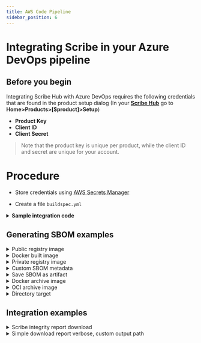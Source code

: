 ```yaml
---
title: AWS Code Pipeline
sidebar_position: 6
---
```


# Integrating Scribe in your Azure DevOps pipeline

## Before you begin
Integrating Scribe Hub with Azure DevOps requires the following credentials that are found in the product setup dialog (In your **[Scribe Hub](https://prod.hub.scribesecurity.com/ "Scribe Hub Link")** go to **Home>Products>[$product]>Setup**)

* **Product Key**
* **Client ID**
* **Client Secret**

>Note that the product key is unique per product, while the client ID and secret are unique for your account.

# Procedure

* Store credentials using [AWS Secrets Manager](https://aws.amazon.com/secrets-manager/)

* Create a file `buildspec.yml` 

<details>
  <summary>  <b> Sample integration code </b> </summary>

```YAML
version: 0.2

env:
  secrets-manager:
    PRODUCT_KEY: scribe:product_key
    SCRIBE_CLIENT_ID: scribe:client_id
    SCRIBE_CLIENT_SECRET: scribe:client_secret

phases:
  install:
    commands:
      - echo Entered the install phase...
      - git clone -b v1.0.0-alpha.4 --single-branch https://github.com/mongo-express/mongo-express.git mongo-express-scm
      - curl -sSfL https://raw.githubusercontent.com/scribe-security/misc/master/install.sh | sh -s -- -b /usr/$USER/bin
    finally:
      - echo This always runs even if the update or install command fails 
  pre_build:
    commands:
      - echo Entered the pre_build phase...
      - >-
        gensbom bom dir:mongo-express-scm \
            --context-type jenkins \
            --output-directory ./scribe/gensbom \
            --product-key $PRODUCT_KEY \
            -E -U $SCRIBE_CLIENT_ID -P $SCRIBE_CLIENT_SECRET \
            -vv
      - >-
        gensbom bom mongo-express:1.0.0-alpha.4 \
            --context-type jenkins \
            --output-directory ./scribe/gensbom \
            --product-key $PRODUCT_KEY \
            -E -U $SCRIBE_CLIENT_ID -P $SCRIBE_CLIENT_SECRET \
            -vv
      - >-
        valint report \
            --product-key $PRODUCT_KEY \
            -U $SCRIBE_CLIENT_ID -P $SCRIBE_CLIENT_SECRET --output-directory scribe/valint \
            --timeout 120s \
            -vv
    finally:
      - echo This always runs even if the login command fails 
  build:
    commands:
      - echo Entered the build phase...
      - echo Build started on `date`
    finally:
      - echo This always runs even if the install command fails
  post_build:
    commands:
      - echo Entered the post_build phase...
      - echo Build completed on `date`
```
</details>



## Generating SBOM examples
<details>
  <summary>  Public registry image </summary>

Create SBOM from remote `busybox:latest` image, skip if found by the cache.

```YAML
phases:
  pre_build:
    commands:
      - echo Entered the pre_build phase...
      - gensbom bom busybox:latest
``` 

</details>

<details>
  <summary>  Docker built image </summary>

Create SBOM for image built by local docker `image_name:latest` image, overwrite cache.

```YAML
phases:
  pre_build:
    commands:
      - echo Entered the pre_build phase...
      - gensbom bom image_name:latest --format json --force true
``` 
</details>

<details>
  <summary>  Private registry image </summary>

Custom private registry, skip cache (using `Force`), output verbose (debug level) log output.
```YAML
phases:
  pre_build:
    commands:
      - echo Entered the pre_build phase...
      - gensbom bom scribesecuriy.jfrog.io/scribe-docker-local/stub_remote:latest -vv --force true
```
</details>

<details>
  <summary>  Custom SBOM metadata </summary>

Custom metadata added to SBOM
Data will be included in the signed payload when the output is an attestation.
```YAML
phases:
  pre_build:
    commands:
      - echo Entered the pre_build phase...
      - export test_env=value
      - gensbom bom busybox:latest --format json --name name_value --env test_env --label test_label -vv --force true
```
</details>


<details>
  <summary> Save SBOM as artifact </summary>

Using action `output_path` you can access the generated SBOM and store it as an artifact.
```YAML
phases:
  pre_build:
    commands:
      - echo Entered the pre_build phase...
      - gensbom bom busybox:latest --output_path ./scribe/gensbom
``` 
</details>

<details>
  <summary> Docker archive image </summary>

Create SBOM from local `docker save ...` output.
```YAML
phases:
  pre_build:
    commands:
      - echo Entered the pre_build phase...
      - gensbom bom saved_docker.tar
``` 
</details>

<details>
  <summary> OCI archive image </summary>

Create SBOM from the local oci archive.

```YAML
phases:
  pre_build:
    commands:
      - echo Entered the pre_build phase...
      - gensbom bom oci-archive:saved_oci.tar
``` 
</details>

<details>
  <summary> Directory target </summary>

Create SBOM from a local directory. 

```YAML
phases:
  pre_build:
    commands:
      - echo Entered the pre_build phase...
      - gensbom bom dir:./testdir
``` 
</details>

## Integration examples
<details>
  <summary>  Scribe integrity report download </summary>

Download integrity report. \
The default output will be set to `scribe/valint/` subdirectory (Use `output-directory` argument to overwrite location).

```YAML
phases:
  pre_build:
    commands:
      - echo Entered the pre_build phase...
      - >-
        valint report \
            --product-key $PRODUCT_KEY \
            -U $SCRIBE_CLIENT_ID -P $SCRIBE_CLIENT_SECRET
``` 


</details>

<details>
  <summary> Simple download report verbose, custom output path </summary>

Download report for CI run and save the output to a local file.

```YAML
phases:
  pre_build:
    commands:
      - echo Entered the pre_build phase...
      - >-
        valint report \
            --product-key $PRODUCT_KEY \
            -U $SCRIBE_CLIENT_ID -P $SCRIBE_CLIENT_SECRET
            --output-file ./result_report.json -vv
``` 
</details>
